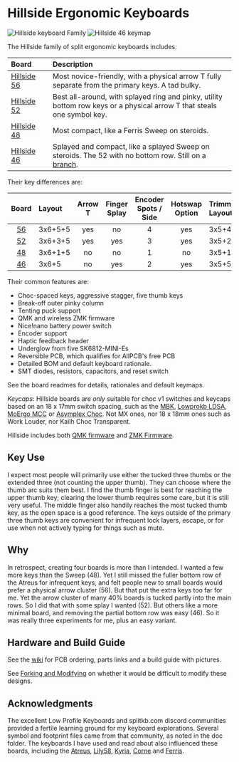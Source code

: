 # Hillside Ergonomic Keyboards

![Hillside keyboard Family](https://github.com/mmccoyd/hillside/wiki/image/family/hill_family_600.png)
![Hillside 46 keymap](https://github.com/mmccoyd/hillside/wiki/image/46/keymap/hill46_base_600.png)

The Hillside family of split ergonomic keyboards includes:

| Board&nbsp;&nbsp;&nbsp;&nbsp;&nbsp;&nbsp;&nbsp;| Description  |
|:----------------|:--------|
| [Hillside 56](hillside56) | Most novice-friendly, with a physical arrow T fully separate from the primary keys. A tad bulky.|
| [Hillside 52](hillside52)| Best all-around, with splayed ring and pinky, utility bottom row keys or a physical arrow T that steals one symbol key. |
| [Hillside 48](hillside48) | Most compact, like a Ferris Sweep on steroids. |
| [Hillside 46](https://github.com/mmccoyd/hillside/tree/_46/hillside46) | Splayed and compact, like a splayed Sweep on steroids. The 52 with no bottom row. Still on a [branch](https://github.com/mmccoyd/hillside/tree/_46/hillside46). |

Their key differences are:

| Board      | Layout  | Arrow <br> T | Finger <br> Splay | Encoder <br> Spots / Side | Hotswap <br> Option| Trimmed <br> Layout | Trimmed <br> Keys |
|:------------:|:--------|:--------:|:-----:|:-----:|:-------:|:-------|:---:|
| [56](hillside56) | 3x6+5+5 | yes  |  no   | 4    | yes     | 3x5+4+5 | 48 |
| [52](hillside52) | 3x6+3+5 | yes  |  yes  | 3    | yes     | 3x5+2+5 | 44 |
| [48](hillside48) | 3x6+1+5 | no   |  no   | 1    | no      | 3x5+1+5 | 42 |
| [46](https://github.com/mmccoyd/hillside/tree/_46/hillside46) | 3x6+5 | no       |  yes       | 2    | yes      | 3x5+5 | 40 |

Their common features are:

- Choc-spaced keys, aggressive stagger, five thumb keys
- Break-off outer pinky column
- Tenting puck support
- QMK and wireless ZMK firmware
- Nice!nano battery power switch
- Encoder support
- Haptic feedback header
- Underglow from five SK6812-MINI-Es
- Reversible PCB, which qualifies for AllPCB's free PCB
- Detailed BOM and default keyboard rationale.
- SMT diodes, resistors, capacitors, and reset switch

See the board readmes for details, rationales and default keymaps.

*Keycaps*: Hillside boards are _only_ suitable for choc v1 switches and keycaps based on an 18 x 17mm switch spacing, such as the [MBK](https://mkultra.click/mbk-choc-keycaps), [Lowprokb LDSA](https://lowprokb.ca/products/ldsa-low-profile-blank-keycaps), [MoErgo MCC](https://mkultra.click/moergo-mcc-pom-1u-keycap/) or [Asymplex Choc](https://www.asymplex.xyz/category/choc). Not MX ones, nor 18 x 18mm ones such as Work Louder, nor Kailh Choc Transparent.

Hillside includes both 
 [QMK firmware](https://github.com/qmk/qmk_firmware/tree/master/keyboards/handwired/hillside)
 and [ZMK Firmware](https://github.com/mmccoyd/zmk-config).


## Key Use

I expect most people will primarily use either the tucked three thumbs or the extended three (not counting the upper thumb). They can choose where the thumb arc suits them best. I find the thumb finger is best for reaching the upper thumb key; clearing the lower thumb requires some care, but it is still very useful. The middle finger also handily reaches the most tucked thumb key, as the open space is a good reference. The keys outside of the primary three thumb keys are convenient for infrequent lock layers, escape, or for use when not actively typing for things such as mute.

## Why

In retrospect, creating four boards is more than I intended. I wanted a few more keys than the Sweep (48). Yet I still missed the fuller bottom row of the Atreus for infrequent keys, and felt people new to small boards would prefer a physical arrow cluster (56). But that put the extra keys too far for me. Yet the arrow cluster of many 40% boards is tucked partly into the main rows. So I did that with some splay I wanted (52). But others like a more minimal board, and removing the partial bottom row was easy (46). So it was really three experiments for me, plus an easy variant.

## Hardware and Build Guide

See the [wiki](https://github.com/mmccoyd/hillside/wiki)
  for PCB ordering, parts links and a build guide with pictures.

See [Forking and Modifying](https://github.com/mmccoyd/hillside/wiki/Forking%20and%20Modifying)
  on whether it would be difficult to modify these designs.

## Acknowledgments

The excellent Low Profile Keyboards and splitkb.com discord communities provided a fertile learning ground for my keyboard explorations.
Several symbol and footprint files came from that community, as noted in the doc folder.
The keyboards I have used and read about also influenced these boards, including the
  [Atreus](https://shop.keyboard.io/products/keyboardio-atreus),
  [Lily58](https://github.com/kata0510/Lily58),
  [Kyria](https://splitkb.com/collections/keyboard-kits/products/kyria-pcb-kit),
  [Corne](https://github.com/foostan/crkbd) and
  [Ferris](https://github.com/pierrechevalier83/ferris).
